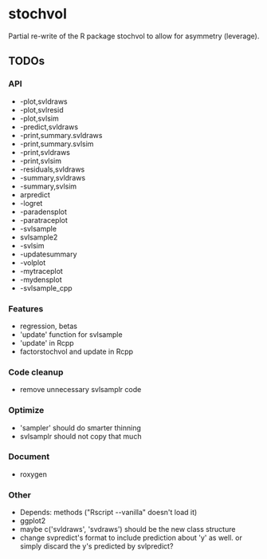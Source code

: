 # stochvol
Partial re-write of the R package stochvol to allow for asymmetry (leverage).

## TODOs

### API
* -plot,svldraws
* -plot,svlresid
* -plot,svlsim
* -predict,svldraws
* -print,summary.svldraws
* -print,summary.svlsim
* -print,svldraws
* -print,svlsim
* -residuals,svldraws
* -summary,svldraws
* -summary,svlsim
* arpredict
* -logret
* -paradensplot
* -paratraceplot
* -svlsample
* svlsample2
* -svlsim
* -updatesummary
* -volplot
* -mytraceplot
* -mydensplot
* -svlsample_cpp

### Features
* regression, betas
* 'update' function for svlsample
* 'update' in Rcpp
* factorstochvol and update in Rcpp

### Code cleanup
* remove unnecessary svlsamplr code

### Optimize
* 'sampler' should do smarter thinning
* svlsamplr should not copy that much

### Document
* roxygen

### Other
* Depends: methods ("Rscript --vanilla" doesn't load it)
* ggplot2
* maybe c('svldraws', 'svdraws') should be the new class structure
* change svpredict's format to include prediction about 'y' as well. or simply discard the y's predicted by svlpredict?

